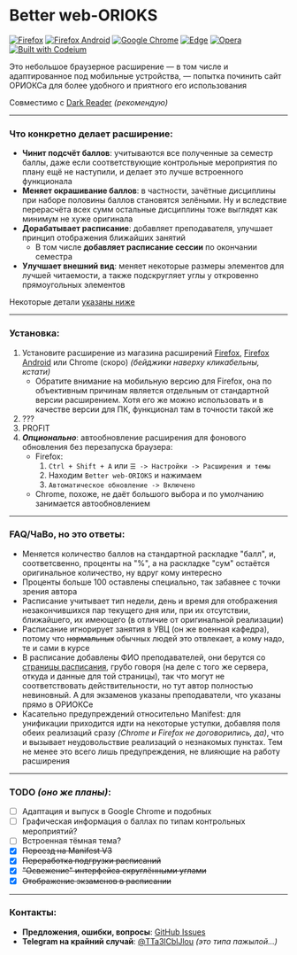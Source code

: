 # Better web-ORIOKS

[![Firefox](https://img.shields.io/badge/Firefox-FF7139?style=flat&logo=Firefox-Browser&logoColor=white)](https://addons.mozilla.org/en-US/firefox/addon/better-web-orioks/)
[![Firefox Android](https://img.shields.io/badge/Firefox_Android-7538c7?style=flat&logo=Firefox-Browser&logoColor=white)](https://addons.mozilla.org/en-US/firefox/addon/better-web-orioks-android/)
[![Google Chrome](https://img.shields.io/badge/Google_Chrome_|_скоро-4285F4?style=flat&logo=GoogleChrome&logoColor=white)](#better-web-orioks)
[![Edge](https://img.shields.io/badge/Edge_|_скоро-0078D7?style=flat&logo=Microsoft-edge&logoColor=white)](#better-web-orioks)
[![Opera](https://img.shields.io/badge/Opera_|_скоро-FF1B2D?style=flat&logo=Opera&logoColor=white)](#better-web-orioks)
[![Built with Codeium](https://codeium.com/badges/main)](https://codeium.com)

Это небольшое браузерное расширение — в том числе и адаптированное под мобильные
устройства, — попытка починить сайт ОРИОКСа для более удобного и приятного его 
использования

Совместимо с [Dark Reader](https://github.com/darkreader/darkreader) _(рекомендую)_

---

### Что конкретно делает расширение:

- **Чинит подсчёт баллов**: учитываются все полученные за семестр баллы, даже если соответствующие
  контрольные мероприятия по плану ещё не наступили, и делает это лучше встроенного функционала
- **Меняет окрашивание баллов**: в частности, зачётные дисциплины при наборе половины баллов
  становятся зелёными. Ну и вследствие перерасчёта всех сумм остальные дисциплины тоже выглядят
  как минимум не хуже оригинала
- **Дорабатывает расписание**: добавляет преподавателя, улучшает принцип отображения ближайших занятий
  - В том числе **добавляет расписание сессии** по окончании семестра
- **Улучшает внешний вид**: меняет некоторые размеры элементов для лучшей читаемости, а также
  подскругляет углы у откровенно прямоугольных элементов

Некоторые детали [указаны ниже](#faqчаво-но-это-ответы)

---

### Установка:

1. Установите расширение из магазина расширений [Firefox](https://addons.mozilla.org/en-US/firefox/addon/better-web-orioks/), [Firefox Android](https://addons.mozilla.org/en-US/firefox/addon/better-web-orioks-android/)
   или Chrome (скоро) _(бейджики наверху кликабельны, кстати)_
   - Обратите внимание на мобильную версию для Firefox, она по объективным причинам является
     отдельным от стандартной версии расширением. Хотя его же можно использовать и в качестве версии
     для ПК, функционал там в точности такой же
2. ???
3. PROFIT
4. **_Опционально_**: автообновление расширения для фонового обновления без перезапуска браузера:
   - Firefox:
     1. `Ctrl + Shift + A` или `☰ -> Настройки -> Расширения и темы`
     2. Находим `Better web-ORIOKS` и нажимаем 
     3. `Автоматическое обновление -> Включено`
   - Chrome, похоже, не даёт большого выбора и по умолчанию занимается автообновлением 

---

### FAQ/ЧаВо, но это ответы:

- Меняется количество баллов на стандартной раскладке "балл", и, соответсвенно, проценты
  на "%", а на раскладке "сум" остаётся оригинальное количество, ну вдруг кому интересно
- Проценты больше 100 оставлены специально, так забавнее с точки зрения автора
- Расписание учитывает тип недели, день и время для отображения незакончившихся пар
  текущего дня или, при их отсутствии, ближайшего, их имеющего (в отличие от оригинальной
  реализации)
- Расписание игнорирует занятия в УВЦ (он же военная кафедра), потому что ~~нормальных~~
  обычных людей это отвлекает, а кому надо, те и сами в курсе
- В расписание добавлены ФИО преподавателей, они берутся со [страницы расписания](https://miet.ru/schedule),
  грубо говоря (на деле с того же сервера, откуда и данные для той страницы), так что могут
  не соответствовать действительности, но тут автор полностью невиновный. А для экзаменов указаны
  преподаватели, что указаны прямо в ОРИОКСе
- Касательно предупреждений относительно Manifest: для унификации приходится идти на некоторые
  уступки, добавляя поля обеих реализаций сразу _(Chrome и Firefox не договорились, да)_, что и 
  вызывает неудовольствие реализаций о незнакомых пунктах. Тем не менее это всего лишь 
  предупреждения, не влияющие на работу расширения

---

### TODO _(оно же планы)_:

- [ ] Адаптация и выпуск в Google Chrome и подобных
- [ ] Графическая информация о баллах по типам контрольных мероприятий?
- [ ] Встроенная тёмная тема?
- [x] ~~Переезд на Manifest V3~~
- [x] ~~Переработка подгрузки расписаний~~
- [x] ~~"Освежение" интерфейса скруглёнными углами~~
- [x] ~~Отображение экзаменов в расписании~~

---

### Контакты:

- **Предложения, ошибки, вопросы**: [GitHub Issues](https://github.com/Psychosoc1al/better-web-orioks/issues)
- **Telegram на крайний случай**: [@TTa3lCblJlou](https://t.me/TTa3lCblJlou) _(это типа пажылой...)_